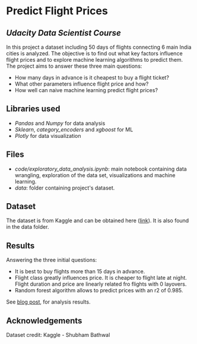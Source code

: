 # Predict Flight Prices
## _Udacity Data Scientist Course_

In this project a dataset including 50 days of flights connecting 6 main India cities is analyzed. The objective is to find out what key factors influence flight prices and to explore machine learning algorithms to predict them. The project aims to answer these three main questions:

- How many days in advance is it cheapest to buy a flight ticket?
- What other parameters influence flight price and how?
- How well can naive machine learning predict flight prices?

## Libraries used

- _Pandas_ and _Numpy_ for data analysis
- _Sklearn_, _category_encoders_ and _xgboost_ for ML
- _Plotly_ for data visualization

## Files
- _code/exploratory_data_analysis.ipynb_: main notebook containing data wrangling, exploration of the data set, visualizations and machine learning.
- _data_: folder containing project's dataset.

## Dataset
The dataset is from Kaggle and can be obtained here ([link]). It is also found in the data folder.

## Results
Answering the three initial questions:
- It is best to buy flights more than 15 days in advance.
- Flight class greatly influences price. It is cheaper to flight late at night. Flight duration and price are linearly related fro flights with 0 layovers.
- Random forest algorithm allows to predict prices with an r2 of 0.985.

See [blog post], for analysis results.

## Acknowledgements
Dataset credit:
Kaggle - Shubham Bathwal


[//]: # (These are reference links used in the body of this note and get stripped out when the markdown processor does its job. There is no need to format nicely because it shouldn't be seen. Thanks SO - http://stackoverflow.com/questions/4823468/store-comments-in-markdown-syntax)
[link]: <https://www.kaggle.com/datasets/shubhambathwal/flight-price-prediction>
[blog post]: https://medium.com/@sandracoll.97/can-we-guess-flight-prices-991bf3d67fe3